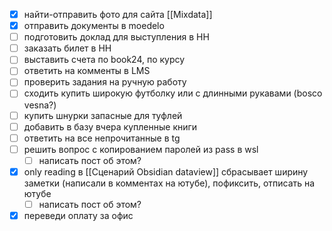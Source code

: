 - [x] найти-отправить фото для сайта [[Mixdata]]
- [x] отправить документы в moedelo
- [ ] подготовить доклад для выступления в НН
- [ ] заказать билет в НН
- [ ] выставить счета по book24, по курсу
- [ ] ответить на комменты в LMS
- [ ] проверить задания на ручную работу
- [ ] сходить купить широкую футболку или с длинными рукавами (bosco vesna?)
- [ ] купить шнурки запасные для туфлей
- [ ] добавить в базу вчера купленные книги
- [ ] ответить на все непрочитанные в tg
- [ ] решить вопрос с копированием паролей из pass в wsl
	- [ ] написать пост об этом?
- [x] only reading в [[Сценарий Obsidian dataview]] сбрасывает ширину заметки (написали в комментах на ютубе), пофиксить, отписать на ютубе
	- [ ] написать пост об этом?
- [x] переведи оплату за офис